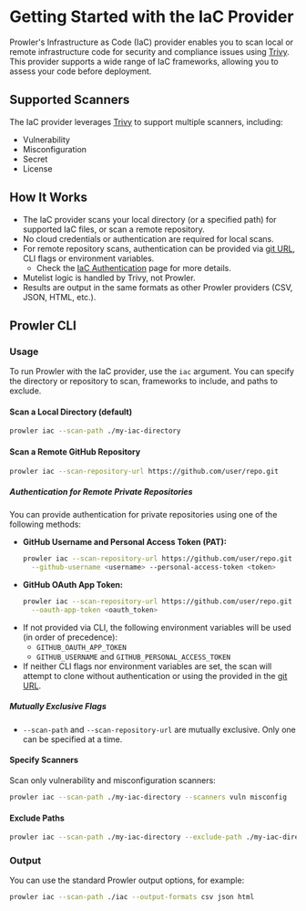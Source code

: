 # Getting Started with the IaC Provider

Prowler's Infrastructure as Code (IaC) provider enables you to scan local or remote infrastructure code for security and compliance issues using [Trivy](https://trivy.dev/). This provider supports a wide range of IaC frameworks, allowing you to assess your code before deployment.

## Supported Scanners

The IaC provider leverages [Trivy](https://trivy.dev/latest/docs/scanner/vulnerability/) to support multiple scanners, including:

- Vulnerability
- Misconfiguration
- Secret
- License

## How It Works

- The IaC provider scans your local directory (or a specified path) for supported IaC files, or scan a remote repository.
- No cloud credentials or authentication are required for local scans.
- For remote repository scans, authentication can be provided via [git URL](https://git-scm.com/docs/git-clone#_git_urls), CLI flags or environment variables.
  - Check the [IaC Authentication](./authentication.md) page for more details.
- Mutelist logic is handled by Trivy, not Prowler.
- Results are output in the same formats as other Prowler providers (CSV, JSON, HTML, etc.).

## Prowler CLI

### Usage

To run Prowler with the IaC provider, use the `iac` argument. You can specify the directory or repository to scan, frameworks to include, and paths to exclude.

#### Scan a Local Directory (default)

```sh
prowler iac --scan-path ./my-iac-directory
```

#### Scan a Remote GitHub Repository

```sh
prowler iac --scan-repository-url https://github.com/user/repo.git
```

##### Authentication for Remote Private Repositories

You can provide authentication for private repositories using one of the following methods:

- **GitHub Username and Personal Access Token (PAT):**
  ```sh
  prowler iac --scan-repository-url https://github.com/user/repo.git \
    --github-username <username> --personal-access-token <token>
  ```
- **GitHub OAuth App Token:**
  ```sh
  prowler iac --scan-repository-url https://github.com/user/repo.git \
    --oauth-app-token <oauth_token>
  ```
- If not provided via CLI, the following environment variables will be used (in order of precedence):
    - `GITHUB_OAUTH_APP_TOKEN`
    - `GITHUB_USERNAME` and `GITHUB_PERSONAL_ACCESS_TOKEN`
- If neither CLI flags nor environment variables are set, the scan will attempt to clone without authentication or using the provided in the  [git URL](https://git-scm.com/docs/git-clone#_git_urls).

##### Mutually Exclusive Flags
- `--scan-path` and `--scan-repository-url` are mutually exclusive. Only one can be specified at a time.

#### Specify Scanners

Scan only vulnerability and misconfiguration scanners:

```sh
prowler iac --scan-path ./my-iac-directory --scanners vuln misconfig
```

#### Exclude Paths

```sh
prowler iac --scan-path ./my-iac-directory --exclude-path ./my-iac-directory/test,./my-iac-directory/examples
```

### Output

You can use the standard Prowler output options, for example:

```sh
prowler iac --scan-path ./iac --output-formats csv json html
```
